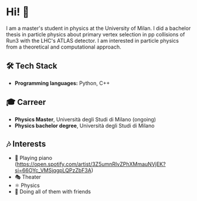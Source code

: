 # Hi! 👋

I am a master's student in physics at the University of Milan. I did a bachelor thesis in particle physics about primary vertex selection in pp collisions of Run3 with the LHC's ATLAS detector.
I am interested in particle physics from a theoretical and computational approach.

## 🛠️ Tech Stack
- **Programming languages:** Python, C++

## 🎓 Carreer
- **Physics Master**, Università degli Studi di Milano (ongoing)
- **Physics bachelor degree**, Università degli Studi di Milano

## 🎶 Interests
- 🎹 Playing piano (https://open.spotify.com/artist/3Z5umnRIvZPhXMmauNVjEK?si=66OYc_VMSjqgpLQPzZbF3A)
- 🎭 Theater
- ⚛️ Physics
- 👥 Doing all of them with friends
